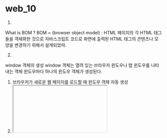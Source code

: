 # web_10

1. 
What is BOM ?
BOM = (browser object model)
: HTML 페이지의 각 HTML 태그들을 객체화한 것으로 
자바스크립트 코드로 화면에 출력된 HTML 태그의 
콘텐츠나 모양을 변경하기 위해서 설계되었따.

2.
window 객체의 생성
window 객체는 열려 있는 브라우저 윈도우나 탭 윈도우를 나타내는 객체
윈도우마다 하나의 윈도우 객체가 생성된다.

1) 브라우저가 새로운 웹 페이지를 로드할 때 윈도우 객체 자동 생성
2) <iframe> 태그 당 하나의 window객체 자동 생성
3) 개발자가 다음 자바스크립트 코드로 임의의 window 객체 생성
window.open("웹페이지 URL", "윈도우이름", "윈도우속성")

window.open()
윈도우 기능 중 가장 많이 사용하는 것으로 새 윈도우를 여는 것이다.
window.open("http://www.naver.com","","");
윈도우를 새로 열고 네이버 페이지를 출력

형식
window.open(sURL, sWindowName, sFeature)
- sURL : 윈도우에 출력할 웹 페이지 주소 문자열
- sWindowName : 새로 여는 윈도우 이름 문자열로서 생략 가능
- sFeature : 윈도우 모양, 크기 등의 속성들을 표현하는 문자열

-sWindowName : _blank(새탭), _parent(부모 윈도우에 출력)

